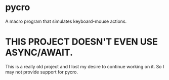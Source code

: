 # pycro
A macro program that simulates keyboard-mouse actions.  

# THIS PROJECT DOESN'T EVEN USE ASYNC/AWAIT.
This is a really old project and I lost my desire to continue working on it. So I may not provide support for pycro.
